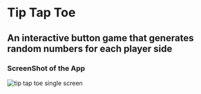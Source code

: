 # Tip Tap Toe
## An interactive button game that generates random numbers for each player side

### ScreenShot of the App
![tip tap toe single screen](https://user-images.githubusercontent.com/40501545/41860488-a9331684-7853-11e8-89e0-e37150721968.png)
